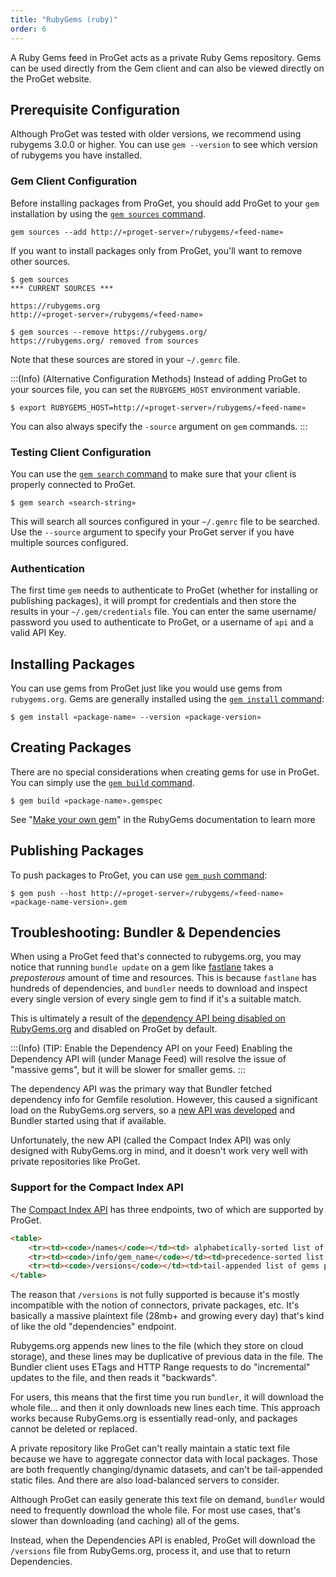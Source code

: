 ```yaml
---
title: "RubyGems (ruby)"
order: 6
---
```


A Ruby Gems feed in ProGet acts as a private Ruby Gems repository. Gems can be used directly from the Gem client and can also be viewed directly on the ProGet website.

## Prerequisite Configuration

Although ProGet was tested with older versions, we recommend using rubygems 3.0.0 or higher. You can use `gem --version` to see which version of rubygems you have installed.

### Gem Client Configuration

Before installing packages from ProGet, you should add ProGet to your `gem` installation by using the [`gem sources` command](https://guides.rubygems.org/command-reference/#gem-sources).

```shell
gem sources --add http://«proget-server»/rubygems/«feed-name»
```

If you want to install packages only from ProGet, you'll want to remove other sources. 

```shell
$ gem sources
*** CURRENT SOURCES ***

https://rubygems.org
http://«proget-server»/rubygems/«feed-name»

$ gem sources --remove https://rubygems.org/
https://rubygems.org/ removed from sources
```

Note that these sources are stored in your `~/.gemrc` file.

:::(Info) (Alternative Configuration Methods)
Instead of adding ProGet to your sources file, you can set the `RUBYGEMS_HOST` environment variable.
```(Shell)
$ export RUBYGEMS_HOST=http://«proget-server»/rubygems/«feed-name»
```
You can also always specify the `-source` argument on `gem` commands.
:::

### Testing Client Configuration

You can use the [`gem search` command](https://guides.rubygems.org/command-reference/#gem-search) to make sure that your client is properly connected to ProGet.

```shell
$ gem search «search-string»
```

This will search all sources configured in your `~/.gemrc` file to be searched. Use the `--source` argument to specify your ProGet server if you have multiple sources configured.

### Authentication

The first time `gem` needs to authenticate to ProGet (whether for installing or publishing packages), it will prompt for credentials and then store the results in your `~/.gem/credentials` file. You can enter the same username/ password you used to authenticate to ProGet, or a username of `api` and a valid API Key.

## Installing Packages

You can use gems from ProGet just like you would use gems from `rubygems.org`. Gems are generally installed using the [`gem install` command](https://guides.rubygems.org/command-reference/#gem-install):

```shell
$ gem install «package-name» --version «package-version»
```

## Creating Packages

There are no special considerations when creating gems for use in ProGet. You can simply use the [`gem build` command](https://guides.rubygems.org/command-reference/#gem-build). 

```shell
$ gem build «package-name».gemspec
  ```

See "[Make your own gem](http://guides.rubygems.org/make-your-own-gem/)" in the RubyGems documentation to learn more

## Publishing Packages

To push packages to ProGet, you can use [`gem push` command](https://guides.rubygems.org/command-reference/#gem-push):

```shell
$ gem push --host http://«proget-server»/rubygems/«feed-name» «package-name-version».gem
```

## Troubleshooting: Bundler & Dependencies

When using a ProGet feed that's connected to rubygems.org, you may notice that running `bundle update` on a gem like [fastlane](https://rubygems.org/gems/fastlane) takes a *preposterous* amount of time and resources. This is because `fastlane` has hundreds of dependencies, and `bundler` needs to download and inspect every single version of every single gem to find if it's a suitable match.

This is ultimately a result of the [dependency API being disabled on RubyGems.org](https://blog.rubygems.org/2023/02/22/dependency-api-deprecation.html) and disabled on ProGet by default.

:::(Info) (TIP: Enable the Dependency API on your Feed)
Enabling the Dependency API will (under Manage Feed) will resolve the issue of "massive gems", but it will be slower for smaller gems. 
:::

The dependency API was the primary way that Bundler fetched dependency info for Gemfile resolution. However, this caused a significant load on the RubyGems.org servers, so a [new API was developed](https://andre.arko.net/2014/03/28/the-new-rubygems-index-format/) and Bundler started using that if available.

Unfortunately, the new API (called the Compact Index API) was only designed with RubyGems.org in mind, and it doesn't work very well with private repositories like ProGet.

### Support for the Compact Index API

The [Compact Index API](https://github.com/rubygems/compact_index) has three endpoints, two of which are supported by ProGet.

```html
<table>
    <tr><td><code>/names</code></td><td> alphabetically-sorted list of gem names</td><td>✅ Supported</td></tr>
    <tr><td><code>/info/gem_name</code></td><td>precedence-sorted list of versions for a gem</td><td>✅ Supported</td></tr>
    <tr><td><code>/versions</code></td><td>tail-appended list of gems published to the library</td><td>🟡 Partially Supported</td></tr>
</table>
```

The reason that `/versions` is not fully supported is because it's mostly incompatible with the notion of connectors, private packages, etc. It's basically a massive plaintext file (28mb+ and growing every day) that's kind of like the old "dependencies" endpoint. 

Rubygems.org appends new lines to the file (which they store on cloud storage), and these lines may be duplicative of previous data in the file. The Bundler client uses ETags and HTTP Range requests to do "incremental" updates to the file, and then reads it "backwards". 

For users, this means that the first time you run `bundler`, it will download the whole file... and then it only downloads new lines each time. This approach works because RubyGems.org is essentially read-only, and packages cannot be deleted or replaced.

A private repository like ProGet can't really maintain a static text file because we have to aggregate connector data with local packages. Those are both frequently changing/dynamic datasets, and can't be tail-appended static files. And there are also load-balanced servers to consider.

Although ProGet can easily generate this text file on demand,  `bundler` would need to frequently download the whole file. For most use cases, that's slower than downloading (and caching) all of the gems.

Instead, when the Dependencies API is enabled, ProGet will download the `/versions` file from RubyGems.org, process it, and use that to return Dependencies.
